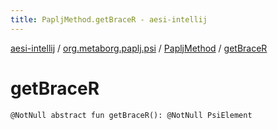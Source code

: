 ```yaml
---
title: PapljMethod.getBraceR - aesi-intellij
---
```


[aesi-intellij](../../index.html) / [org.metaborg.paplj.psi](../index.html) / [PapljMethod](index.html) / [getBraceR](.)

# getBraceR

`@NotNull abstract fun getBraceR(): @NotNull PsiElement`